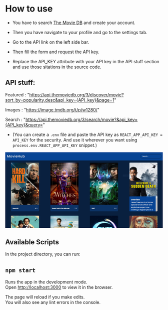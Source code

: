 # How to use

- You have to search [The Movie DB](https://www.themoviedb.org/) and create your account.

- Then you have navigate to your profile and go to the settings tab.

- Go to the API link on the left side bar.

- Then fill the form and request the API key.

- Replace the API_KEY attribute with your API key in the API stuff section and use those sitations in the source code.

## API stuff:

Featured : "https://api.themoviedb.org/3/discover/movie?sort_by=popularity.desc&api_key={API_key}&page=1"

Images : "https://image.tmdb.org/t/p/w1280/"

Search : "https://api.themoviedb.org/3/search/movie?&api_key={API_key}&query="

- (You can create a `.env` file and paste the API key as `REACT_APP_API_KEY = API_KEY` for the security. And use it wherever you want using `process.env.REACT_APP_API_KEY` snippet.)

![Screenshot](screenshot.PNG)

## Available Scripts

In the project directory, you can run:

## `npm start`

Runs the app in the development mode.\
Open [http://localhost:3000](http://localhost:3000) to view it in the browser.

The page will reload if you make edits.\
You will also see any lint errors in the console.
